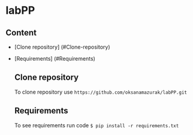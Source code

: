 # labPP
## Content
* [Clone repository] (#Clone-repository)
* [Requirements] (#Requirements)

  ## Clone repository
  To clone repository use `https://github.com/oksanamazurak/labPP.git`

  ## Requirements
  To see requirements run code `$ pip install -r requirements.txt`
